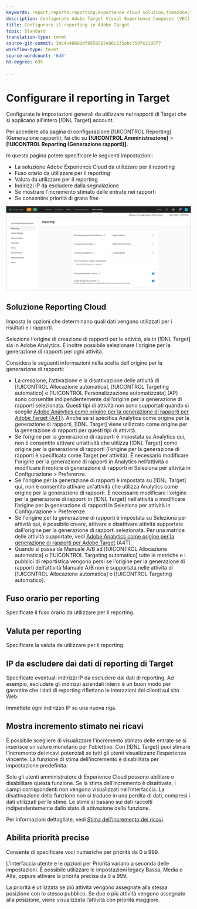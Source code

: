 ```yaml
---
keywords: report;reports;reporting;experience cloud solution;timezone;time zone;currency;exclude IPs;estimated lift in revenue;revenue;lift in revenue;fine-grained priorities;fine-grained
description: Configurate Adobe Target Visual Experience Composer (VEC) specificandone le impostazioni generali, la configurazione del viewport mobile e i selettori CSS.
title: Configurare il reporting in Adobe Target
topic: Standard
translation-type: tm+mt
source-git-commit: 34c4c48602df8550287e86c535ebc350fe2185f7
workflow-type: tm+mt
source-wordcount: '648'
ht-degree: 69%

---
```



# Configurare il reporting in Target

Configurate le impostazioni generali da utilizzare nei rapporti di Target che si applicano all&#39;intero [!DNL Target] account.

Per accedere alla pagina di configurazione [!UICONTROL Reporting] (Generazione rapporti), fai clic su **[!UICONTROL Amministrazione]** > **[!UICONTROL Reporting (Generazione rapporti)].**

In questa pagina potete specificare le seguenti impostazioni:

* La soluzione Adobe Experience Cloud da utilizzare per il reporting
* Fuso orario da utilizzare per il reporting
* Valuta da utilizzare per il reporting
* Indirizzi IP da escludere dalla segnalazione
* Se mostrare l&#39;incremento stimato delle entrate nei rapporti
* Se consentire priorità di grana fine

![Pagina di reporting](/help/administrating-target/assets/reporting.png)

## Soluzione Reporting Cloud

Imposta le opzioni che determinano quali dati vengono utilizzati per i risultati e i rapporti.

Seleziona l&#39;origine di creazione di rapporti per le attività, sia in [!DNL Target] sia in Adobe Analytics. È inoltre possibile selezionare l&#39;origine per la generazione di rapporti per ogni attività.

Considera le seguenti informazioni nella scelta dell&#39;origine per la generazione di rapporti:

* La creazione, l’attivazione e la disattivazione delle attività di [!UICONTROL Allocazione automatica], [!UICONTROL Targeting automatico] e [!UICONTROL Personalizzazione automatizzata] (AP) sono consentite indipendentemente dall’origine per la generazione di rapporti selezionata. Questi tipi di attività non sono supportati quando si sceglie [Adobe Analytics come origine per la generazione di rapporti per Adobe Target (A4T)](/help/c-integrating-target-with-mac/a4t/a4t.md). Anche se si specifica Analytics come origine per la generazione di rapporti, [!DNL Target] viene utilizzato come origine per la generazione di rapporti per questi tipi di attività.
* Se l’origine per la generazione di rapporti è impostata su Analytics qui, non è consentito attivare un’attività che utilizza [!DNL Target] come origine per la generazione di rapporti (l’origine per la generazione di rapporti è specificata come Target per attività). È necessario modificare l&#39;origine per la generazione di rapporti in Analytics nell’attività o modificare il motore di generazione di rapporti in Seleziona per attività in Configurazione > Preferenze.
* Se l&#39;origine per la generazione di rapporti è impostata su [!DNL Target] qui, non è consentito attivare un&#39;attività che utilizza Analytics come origine per la generazione di rapporti. È necessario modificare l&#39;origine per la generazione di rapporti in [!DNL Target] nell’attività o modificare l’origine per la generazione di rapporti in Seleziona per attività in Configurazione > Preferenze.
* Se l&#39;origine per la generazione di rapporti è impostata su Seleziona per attività qui, è possibile creare, attivare e disattivare attività supportate dall&#39;origine per la generazione di rapporti selezionata. Per una matrice delle attività supportate, vedi [Adobe Analytics come origine per la generazione di rapporti per Adobe Target](/help/c-integrating-target-with-mac/a4t/a4t.md) (A4T).
* Quando si passa da Manuale A/B ad [!UICONTROL Allocazione automatica] o [!UICONTROL Targeting automatico] tutte le metriche e i pubblici di reportistica vengono persi se l’origine per la generazione di rapporti dell’attività Manuale A/B non è supportata nelle attività di [!UICONTROL Allocazione automatica] o [!UICONTROL Targeting automatico].

## Fuso orario per reporting

Specificate il fuso orario da utilizzare per il reporting.

## Valuta per reporting

Specificare la valuta da utilizzare per il reporting.

## IP da escludere dai dati di reporting di Target

Specificate eventuali indirizzi IP da escludere dai dati di reporting. Ad esempio, escludere gli indirizzi aziendali interni è un buon modo per garantire che i dati di reporting riflettano le interazioni dei clienti sul sito Web.

Immettete ogni indirizzo IP su una nuova riga.

## Mostra incremento stimato nei ricavi

È possibile scegliere di visualizzare l&#39;incremento stimato delle entrate se si inserisce un valore monetario per l&#39;obiettivo. Con [!DNL Target] puoi stimare l’incremento dei ricavi potenziali se tutti gli utenti visualizzano l’esperienza vincente. La funzione di stima dell&#39;incremento è disabilitata per impostazione predefinita.

Solo gli utenti amministratore di Experience Cloud possono abilitare o disabilitare questa funzione. Se la stima dell’incremento è disattivata, i campi corrispondenti non vengono visualizzati nell’interfaccia. La disattivazione della funzione non si traduce in una perdita di dati, compresi i dati utilizzati per le stime. Le stime si basano sui dati raccolti indipendentemente dallo stato di attivazione della funzione.

Per informazioni dettagliate, vedi [Stima dell’incremento dei ricavi](/help/administrating-target/r-target-account-preferences/estimating-lift-in-revenue.md).

## Abilita priorità precise

Consente di specificare voci numeriche per priorità da 0 a 999.

L’interfaccia utente e le opzioni per Priorità variano a seconda delle impostazioni. È possibile utilizzare le impostazioni legacy Bassa, Media o Alta, oppure attivare la priorità precisa da 0 a 999.

La priorità è utilizzata se più attività vengono assegnate alla stessa posizione con lo stesso pubblico. Se due o più attività vengono assegnate alla posizione, viene visualizzata l’attività con priorità maggiore.
